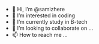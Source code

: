- 👋 Hi, I’m @samizhere
- 👀 I’m interested in coding
- 🌱 I’m currently study in B-tech
- 💞️ I’m looking to collaborate on ...
- 📫 How to reach me ...

<!---
samizhere/samizhere is a ✨ special ✨ repository because its `README.md` (this file) appears on your GitHub profile.
You can click the Preview link to take a look at your changes.
--->
